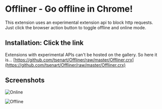 # Offliner - Go offline in Chrome!

This extension uses an experimental extension api to block http requests.
Just click the browser action button to toggle offline and online mode.

## Installation: Click the link
Extensions with experimental APIs can't be hosted on the gallery. So
here it is...
[https://github.com/tsenart/Offliner/raw/master/Offliner.crx](https://github.com/tsenart/Offliner/raw/master/Offliner.crx)

## Screenshots

![Online](https://img.skitch.com/20110817-kx6mhbkba24fcx1gxigwm9qx8x.jpg)


![Offline](https://img.skitch.com/20110817-c3jre29c7c536yxiipqpe2wmai.jpg)
